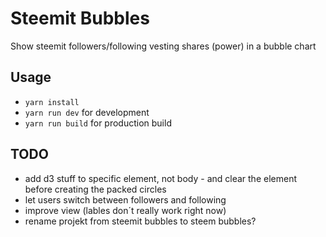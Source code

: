 # Steemit Bubbles
Show steemit followers/following vesting shares (power) in a bubble chart

## Usage
* `yarn install`
* `yarn run dev` for development
* `yarn run build` for production build


## TODO
* add d3 stuff to specific element, not body - and clear the element before creating the packed circles
* let users switch between followers and following
* improve view (lables don´t really work right now)
* rename projekt from steemit bubbles to steem bubbles?

